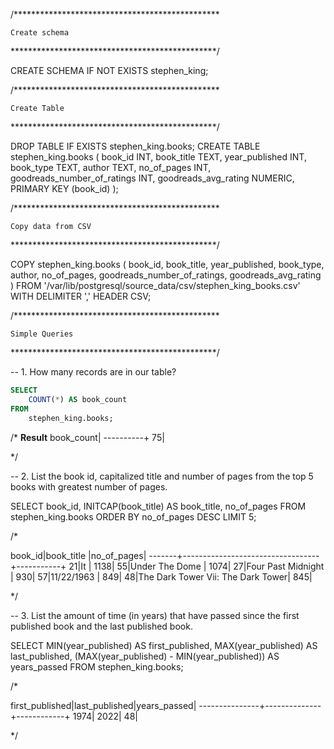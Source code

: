 

/***********************************************

	Create schema

***********************************************/

CREATE SCHEMA IF NOT EXISTS stephen_king;

/***********************************************

	Create Table

***********************************************/

DROP TABLE IF EXISTS stephen_king.books;
CREATE TABLE stephen_king.books (
	book_id INT,
	book_title TEXT,
	year_published INT,
	book_type TEXT,
	author TEXT,
	no_of_pages INT,
	goodreads_number_of_ratings INT,
	goodreads_avg_rating NUMERIC,
	PRIMARY KEY (book_id)
);

/***********************************************

	Copy data from CSV

***********************************************/

COPY stephen_king.books (
	book_id,
	book_title,
	year_published,
	book_type,
	author,
	no_of_pages,
	goodreads_number_of_ratings,
	goodreads_avg_rating
)
FROM '/var/lib/postgresql/source_data/csv/stephen_king_books.csv'
WITH DELIMITER ',' HEADER CSV;

/***********************************************

	Simple Queries

***********************************************/

-- 1. How many records are in our table?
````sql
SELECT 
	COUNT(*) AS book_count
FROM
	stephen_king.books;
````
/*
**Result**
book_count|
----------+
        75|

*/

-- 2. List the book id, capitalized title and number of pages from the top 5 books with greatest number of pages.

SELECT 
	book_id,
	INITCAP(book_title) AS book_title,
	no_of_pages
FROM
	stephen_king.books
ORDER BY 
	no_of_pages DESC
LIMIT 5;

/*

book_id|book_title                        |no_of_pages|
-------+----------------------------------+-----------+
     21|It                                |       1138|
     55|Under The Dome                    |       1074|
     27|Four Past Midnight                |        930|
     57|11/22/1963                        |        849|
     48|The Dark Tower Vii: The Dark Tower|        845|

*/

-- 3. List the amount of time (in years) that have passed since the first published book and the last published book.

SELECT
	MIN(year_published) AS first_published,
	MAX(year_published) AS last_published,
	(MAX(year_published) - MIN(year_published)) AS years_passed
FROM
	stephen_king.books;

/*

first_published|last_published|years_passed|
---------------+--------------+------------+
           1974|          2022|          48|

*/


